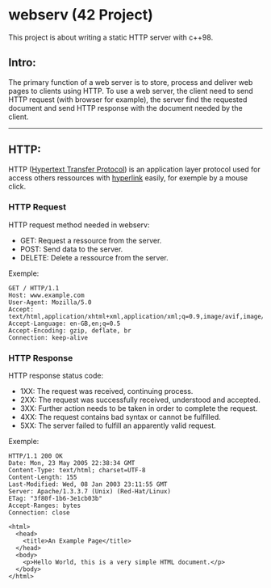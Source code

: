 # webserv (42 Project)

This project is about writing a static HTTP server with c++98.

## Intro:

The primary function of a web server is to store, process and deliver web pages to clients using HTTP.
To use a web server, the client need to send HTTP request (with browser for example), the server find the requested document and send HTTP response with the document needed by the client.

---

## HTTP:

HTTP ([Hypertext Transfer Protocol](https://en.wikipedia.org/wiki/Hypertext_Transfer_Protocol)) is an application layer protocol used for access others ressources with [hyperlink](https://en.wikipedia.org/wiki/Hyperlink) easily, for exemple by a mouse click.

### HTTP Request

HTTP request method needed in webserv:
- GET: Request a ressource from the server.
- POST: Send data to the server.
- DELETE: Delete a ressource from the server.

Exemple:
```http
GET / HTTP/1.1
Host: www.example.com
User-Agent: Mozilla/5.0
Accept: text/html,application/xhtml+xml,application/xml;q=0.9,image/avif,image/webp,*/*;q=0.8
Accept-Language: en-GB,en;q=0.5
Accept-Encoding: gzip, deflate, br
Connection: keep-alive
```

### HTTP Response

HTTP response status code:
- 1XX: The request was received, continuing process.
- 2XX: The request was successfully received, understood and accepted.
- 3XX: Further action needs to be taken in order to complete the request.
- 4XX: The request contains bad syntax or cannot be fulfilled.
- 5XX: The server failed to fulfill an apparently valid request.

Exemple:
```http
HTTP/1.1 200 OK
Date: Mon, 23 May 2005 22:38:34 GMT
Content-Type: text/html; charset=UTF-8
Content-Length: 155
Last-Modified: Wed, 08 Jan 2003 23:11:55 GMT
Server: Apache/1.3.3.7 (Unix) (Red-Hat/Linux)
ETag: "3f80f-1b6-3e1cb03b"
Accept-Ranges: bytes
Connection: close

<html>
  <head>
    <title>An Example Page</title>
  </head>
  <body>
    <p>Hello World, this is a very simple HTML document.</p>
  </body>
</html>
```
